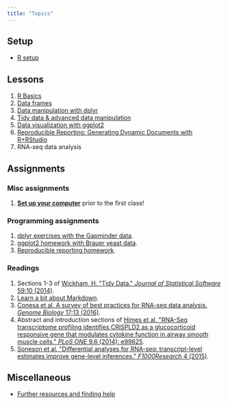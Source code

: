 ```yaml
---
title: "Topics"
---
```


## Setup

- [R setup](setup-r.html)

## Lessons

1. [R Basics](r-basics.html)
1. [Data frames](r-dataframes.html)
1. [Data manipulation with dplyr](r-dplyr.html)
1. [Tidy data & advanced data manipulation](r-tidy.html)
1. [Data visualization with ggplot2](r-ggplot2.html)
1. [Reproducible Reporting: Generating Dynamic Documents with R+RStudio](r-repres.html)
1. RNA-seq data analysis


## Assignments

### Misc assignments

1. [**Set up your computer**](setup-r.html) prior to the first class!

### Programming assignments

1. [dplyr exercises with the Gapminder data](r-hw-dplyr.html).
1. [ggplot2 homework with Brauer yeast data](r-hw-ggplot2.html).
1. [Reproducible reporting homework](r-hw-repres.html).

### Readings

1. Sections 1-3 of [Wickham, H. "Tidy Data." _Journal of Statistical Software_ 59:10 (2014)](http://www.jstatsoft.org/article/view/v059i10/v59i10.pdf).
1. [Learn a bit about Markdown](r-hw-markdown.html).
1. [Conesa et al. A survey of best practices for RNA-seq data analysis. _Genome Biology_ 17:13 (2016)](http://genomebiology.biomedcentral.com/articles/10.1186/s13059-016-0881-8).
1. Abstract and introduction sections of [Himes et al. "RNA-Seq transcriptome profiling identifies CRISPLD2 as a glucocorticoid responsive gene that modulates cytokine function in airway smooth muscle cells." _PLoS ONE_ 9.6 (2014): e99625](http://journals.plos.org/plosone/article?id=10.1371/journal.pone.0099625).
1. [Soneson et al. "Differential analyses for RNA-seq: transcript-level estimates improve gene-level inferences." _F1000Research_ 4 (2015)](http://f1000research.com/articles/4-1521/v1).

## Miscellaneous

- [Further resources and finding help](help.html)
